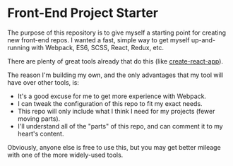 # Front-End Project Starter

The purpose of this repository is to give myself a starting point for creating new front-end repos.
I wanted a fast, simple way to get myself up-and-running with Webpack, ES6, SCSS, React, Redux, etc.

There are plenty of great tools already that do this (like [create-react-app](https://github.com/facebookincubator/create-react-app)).

The reason I'm building my own, and the only advantages that my tool will have over other tools, is:

* It's a good excuse for me to get more experience with Webpack.
* I can tweak the configuration of this repo to fit my exact needs.
* This repo will only include what I think I need for my projects (fewer moving parts).
* I'll understand all of the "parts" of this repo, and can comment it to my heart's content.

Obviously, anyone else is free to use this, but you may get better mileage with one of the more widely-used tools.
